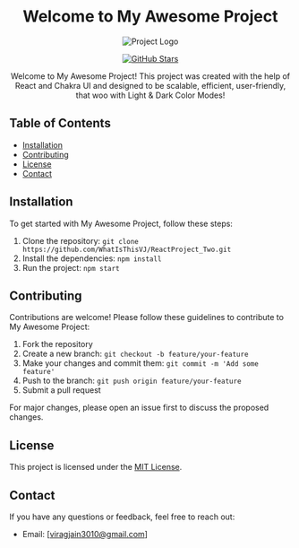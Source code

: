 <h1 align="center">Welcome to My Awesome Project</h1>

<p align="center">
  <img src="https://ReactProject_Two-logo-url" alt="Project Logo" />
</p>

<p align="center">
  <a href="https://github.com/WhatIsThisVJ/ReactProject_Two">
    <img src="https://img.shields.io/github/stars/WhatIsThisVJ/ReactProject_Two?style=social" alt="GitHub Stars" />
  </a>
</p>

<p align="center">
  Welcome to My Awesome Project! This project was created with the help of React and Chakra UI and designed to be scalable, efficient, user-friendly, that woo with Light & Dark Color Modes!
</p>

## Table of Contents

- [Installation](#installation)
- [Contributing](#contributing)
- [License](#license)
- [Contact](#contact)

## Installation

To get started with My Awesome Project, follow these steps:

1. Clone the repository: `git clone https://github.com/WhatIsThisVJ/ReactProject_Two.git`
2. Install the dependencies: `npm install`
3. Run the project: `npm start`

## Contributing

Contributions are welcome! Please follow these guidelines to contribute to My Awesome Project:

1. Fork the repository
2. Create a new branch: `git checkout -b feature/your-feature`
3. Make your changes and commit them: `git commit -m 'Add some feature'`
4. Push to the branch: `git push origin feature/your-feature`
5. Submit a pull request

For major changes, please open an issue first to discuss the proposed changes.

## License

This project is licensed under the [MIT License](https://github.com/WhatIsThisVJ/ReactProject_Two/blob/main/LICENSE).

## Contact

If you have any questions or feedback, feel free to reach out:

- Email: [viragjain3010@gmail.com]
